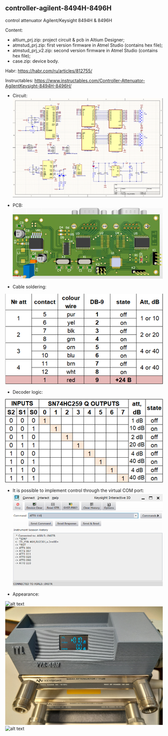 ## controller-agilent-8494H-8496H
 control attenuator Agilent/Keysight 8494H & 8496H
 
Сontent:
 - altium_prj.zip: project circuit & pcb in Altium Designer;
 - atmstud_prj.zip: first version firmware in Atmel Studio (contains hex file);
 - atmstud_prj_v2.zip: second version firmware in Atmel Studio (contains hex file);
 - case.zip: device body.
 
Habr: https://habr.com/ru/articles/812755/

Instructables: https://www.instructables.com/Controller-Attenuator-AgilentKeysight-8494H-8496H/

+ Circuit:
![alt text](https://github.com/GlendenCrunch/controller-agilent-8494H-8496H/blob/main/img/scheme.png)

+ PCB:
![alt text](https://github.com/GlendenCrunch/controller-agilent-8494H-8496H/blob/main/img/pcb.png)

+ Cable soldering:

![alt text](https://github.com/GlendenCrunch/controller-agilent-8494H-8496H/blob/main/img/cable_soldering.png)

+ Decoder logic:

![alt text](https://github.com/GlendenCrunch/controller-agilent-8494H-8496H/blob/main/img/truth_table.png)

+ It is possible to implement control through the virtual COM port:
![alt text](https://github.com/GlendenCrunch/controller-agilent-8494H-8496H/blob/main/img/remote_control.png)

+ Appearance:

![alt text](https://github.com/GlendenCrunch/controller-agilent-8494H-8496H/blob/main/img/var_0.png)
![alt text](https://github.com/GlendenCrunch/controller-agilent-8494H-8496H/blob/main/img/var_1.png)
![alt text](https://github.com/GlendenCrunch/controller-agilent-8494H-8496H/blob/main/img/var_2.png)

